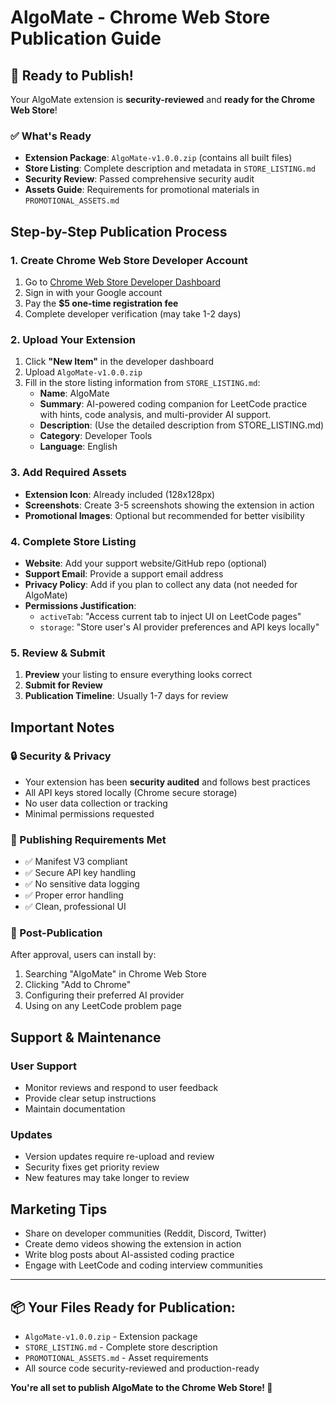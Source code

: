 # AlgoMate - Chrome Web Store Publication Guide

## 🚀 Ready to Publish!

Your AlgoMate extension is **security-reviewed** and **ready for the Chrome Web Store**!

### ✅ What's Ready
- **Extension Package**: `AlgoMate-v1.0.0.zip` (contains all built files)
- **Store Listing**: Complete description and metadata in `STORE_LISTING.md`
- **Security Review**: Passed comprehensive security audit
- **Assets Guide**: Requirements for promotional materials in `PROMOTIONAL_ASSETS.md`

## Step-by-Step Publication Process

### 1. Create Chrome Web Store Developer Account
1. Go to [Chrome Web Store Developer Dashboard](https://chrome.google.com/webstore/devconsole/)
2. Sign in with your Google account
3. Pay the **$5 one-time registration fee**
4. Complete developer verification (may take 1-2 days)

### 2. Upload Your Extension
1. Click **"New Item"** in the developer dashboard
2. Upload `AlgoMate-v1.0.0.zip`
3. Fill in the store listing information from `STORE_LISTING.md`:
   - **Name**: AlgoMate
   - **Summary**: AI-powered coding companion for LeetCode practice with hints, code analysis, and multi-provider AI support.
   - **Description**: (Use the detailed description from STORE_LISTING.md)
   - **Category**: Developer Tools
   - **Language**: English

### 3. Add Required Assets
- **Extension Icon**: Already included (128x128px)
- **Screenshots**: Create 3-5 screenshots showing the extension in action
- **Promotional Images**: Optional but recommended for better visibility

### 4. Complete Store Listing
- **Website**: Add your support website/GitHub repo (optional)
- **Support Email**: Provide a support email address
- **Privacy Policy**: Add if you plan to collect any data (not needed for AlgoMate)
- **Permissions Justification**: 
  - `activeTab`: "Access current tab to inject UI on LeetCode pages"
  - `storage`: "Store user's AI provider preferences and API keys locally"

### 5. Review & Submit
1. **Preview** your listing to ensure everything looks correct
2. **Submit for Review** 
3. **Publication Timeline**: Usually 1-7 days for review

## Important Notes

### 🔒 Security & Privacy
- Your extension has been **security audited** and follows best practices
- All API keys stored locally (Chrome secure storage)
- No user data collection or tracking
- Minimal permissions requested

### 📱 Publishing Requirements Met
- ✅ Manifest V3 compliant
- ✅ Secure API key handling
- ✅ No sensitive data logging
- ✅ Proper error handling
- ✅ Clean, professional UI

### 🎯 Post-Publication
After approval, users can install by:
1. Searching "AlgoMate" in Chrome Web Store
2. Clicking "Add to Chrome"
3. Configuring their preferred AI provider
4. Using on any LeetCode problem page

## Support & Maintenance

### User Support
- Monitor reviews and respond to user feedback
- Provide clear setup instructions
- Maintain documentation

### Updates
- Version updates require re-upload and review
- Security fixes get priority review
- New features may take longer to review

## Marketing Tips
- Share on developer communities (Reddit, Discord, Twitter)
- Create demo videos showing the extension in action
- Write blog posts about AI-assisted coding practice
- Engage with LeetCode and coding interview communities

---

## 📦 Your Files Ready for Publication:
- `AlgoMate-v1.0.0.zip` - Extension package
- `STORE_LISTING.md` - Complete store description
- `PROMOTIONAL_ASSETS.md` - Asset requirements
- All source code security-reviewed and production-ready

**You're all set to publish AlgoMate to the Chrome Web Store! 🎉**